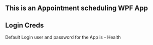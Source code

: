 ## This is an Appointment scheduling WPF App 

## Login Creds

Default Login user and password for the App is - Health
